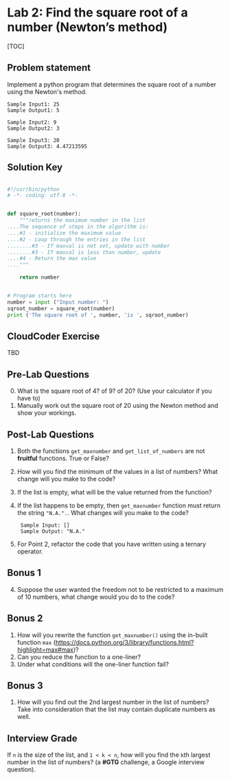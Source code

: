 
# Lab 2:  Find the square root of a number (Newton’s method)

[TOC]

## Problem statement 

Implement a python program that determines the square root of a number using the Newton's method. 

	Sample Input1: 25
	Sample Output1: 5
	
	Sample Input2: 9
	Sample Output2: 3
	
	Sample Input3: 20
	Sample Output3: 4.47213595


## Solution Key

```python 

#!/usr/bin/python
# -*- coding: utf-8 -*-


def square_root(number):
    """returns the maximum number in the list
....The sequence of steps in the algorithm is:
....#1 - initialize the maximum value
....#2 - Loop through the entries in the list
........#3 - If maxval is not set, update with number
........#3 - If maxval is less than number, update
....#4 - Return the max value
...."""

	return number 


# Program starts here
number = input ("Input number: ") 
sqroot_number = square_root(number)
print ('The square root of ', number, 'is ', sqroot_number)


```


## CloudCoder Exercise 

TBD 


## Pre-Lab Questions 

0. What is the square root of 4? of 9? of 20?  (Use your calculator if you have to)
1. Manually work out the square root of 20 using the Newton method and show your workings. 


## Post-Lab Questions 
1. Both the functions `get_maxnumber` and `get_list_of_numbers` are not **fruitful** functions. True or False? 
1. How will you find the minimum of the values in a list of numbers? What change will you make to the code? 
2. If the list is empty, what will be the value returned from the function? 
3. If the list happens to be empty, then `get_maxnumber` function must return the string `"N.A.".`. What changes will you make to the code? 
		
		Sample Input: []     
		Sample Output: "N.A." 

3. For Point 2, refactor the code that you have written using a ternary operator. 


## Bonus 1 
4. Suppose the user wanted the freedom not to be restricted to a maximum of 10 numbers, what change would you do to the code? 

## Bonus 2 
1. How will you rewrite the function `get_maxnumber()` using the in-built function `max` (https://docs.python.org/3/library/functions.html?highlight=max#max)? 
2. Can you reduce the function to a one-liner? 
3. Under what conditions will the one-liner function fail? 

## Bonus 3

1. How will you find out the 2nd largest number in the list of numbers? Take into consideration that the list may contain duplicate numbers as well. 


## Interview Grade 
If `n` is the size of the list, and `1 < k < n`, how will you find the `k`th largest number in the list of numbers? (a **#GTG** challenge, a Google interview question).

